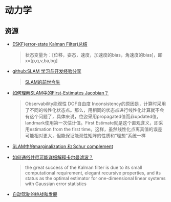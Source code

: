 # 动力学

## 资源

* [ESKF(error-state Kalman Filter)总结](https://blog.csdn.net/wubaobao1993/article/details/84327700)
  >状态变量为：[位移，姿态，速度，加速度的bias，角速度的bias]，即x=[p,q,v,ba,bg]

* [github:SLAM 学习与开发经验分享](https://github.com/GeekLiB/Lee-SLAM-source)
  >[SLAM的前世今生](https://www.leiphone.com/news/201605/5etiwlnkWnx7x0zb.html)

* [如何理解SLAM中的First-Estimates Jacobian？](https://www.zhihu.com/question/52869487)
  >Observability能观性
  >DOF自由度
  >Inconsistency的原因是，计算时采用了不同的线性化状态点。那么，用相同的状态点进行线性化计算就不会有这个问题了，具体来说，位姿采用propagated值而非updated值，landmark使用第一次估计值。First Estimate就是这个直观含义，即采用estimation from the first time。这样，虽然线性化点离真值的误差可能相对更大，但能保证能观性矩阵的性质和“理想”系统一样

* [SLAM中的marginalization 和 Schur complement](https://blog.csdn.net/heyijia0327/article/details/52822104)

* [如何通俗并尽可能详细解释卡尔曼滤波？](https://www.zhihu.com/question/23971601/answer/137325095)
  >the great success of the Kalman filter is due to its small computational requirement, elegant recursive properties, and its status as the optimal estimator for one-dimensional linear systems with Gaussian error statistics

* [自动驾驶的挑战和发展](https://zhuanlan.zhihu.com/c_1071103636175765504)

